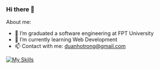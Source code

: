 ### Hi there 👋

<!--
**fackco01/fackco01** is a ✨ _special_ ✨ repository because its `README.md` (this file) appears on your GitHub profile.

Here are some ideas to get you started:

- 🔭 I’m currently working on ...
- 🌱 I’m currently learning ...
- 👯 I’m looking to collaborate on ...
- 🤔 I’m looking for help with ...
- 💬 Ask me about ...
- 📫 How to reach me: ...
- 😄 Pronouns: ...
- ⚡ Fun fact: ...
-->

About me:
- 🔭 I’m graduated a software engineering at FPT University
- 🌱 I’m currently learning Web Development
- 📫 Contact with me: duanhotrong@gmail.com

[![My Skills](https://skillicons.dev/icons?i=java,js,cs,net,spring,html,css,visualstudio,vscode,postgres,postman,stackoverflow,discord&theme=dark)](https://skillicons.dev)
